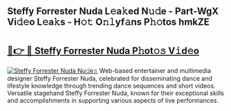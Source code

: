 ## Steffy Forrester Nuda L𝚎a𝚔ed N𝚞𝚍e - Part-WgX Vi𝚍𝚎o L𝚎a𝚔s - H𝚘𝚝 O𝚗𝚕yf𝚊ns P𝚑𝚘tos hmkZE

# <h2><a href="http://kf7wt2c.oniu.top/?m=Steffy+Forrester+Nuda">🔗👉 🔴 Steffy Forrester Nuda P𝚑ot𝚘𝚜 V𝚒d𝚎o</a></h2>

[![Steffy Forrester Nuda Nu𝚍e𝚜](https://i.imgur.com/0qMVB7G.gif)](http://kf7wt2c.oniu.top/?m=Steffy+Forrester+Nuda)
Web-based entertainer and multimedia designer Steffy Forrester Nuda, celebrated for disseminating dance and lifestyle knowledge through trending dance sequences and short videos. Versatile stagehand Steffy Forrester Nuda, known for their exceptional skills and accomplishments in supporting various aspects of live performances.  
